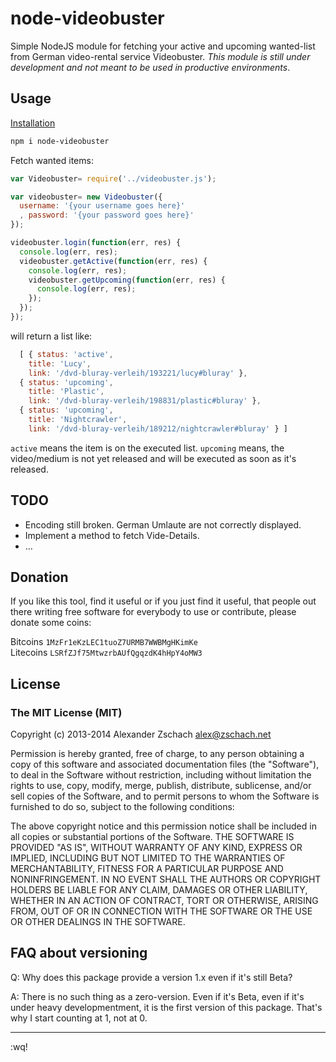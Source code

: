 # node-videobuster

Simple NodeJS module for fetching your active and upcoming wanted-list from German video-rental service Videobuster. *This module is still under development and not meant to be used in productive environments*.

## Usage

[Installation](https://www.npmjs.com/package/node-videobuster)

```bash
npm i node-videobuster
```

Fetch wanted items:

```javascript
var Videobuster= require('../videobuster.js');

var videobuster= new Videobuster({
  username: '{your username goes here}'
  , password: '{your password goes here}'
});

videobuster.login(function(err, res) {
  console.log(err, res);
  videobuster.getActive(function(err, res) {
    console.log(err, res);
    videobuster.getUpcoming(function(err, res) {
      console.log(err, res);
    });
  });
});
```

will return a list like:

```javascript
  [ { status: 'active',
    title: 'Lucy',
    link: '/dvd-bluray-verleih/193221/lucy#bluray' },
  { status: 'upcoming',
    title: 'Plastic',
    link: '/dvd-bluray-verleih/198831/plastic#bluray' },
  { status: 'upcoming',
    title: 'Nightcrawler',
    link: '/dvd-bluray-verleih/189212/nightcrawler#bluray' } ]
```

`active` means the item is on the executed list.  `upcoming` means, the
video/medium is not yet released and will be executed as soon as it's released.

## TODO

* Encoding still broken.  German Umlaute are not correctly displayed.
* Implement a method to fetch Vide-Details.
* …
 
## Donation

If you like this tool, find it useful or if you just find it useful, that people out there writing free software for everybody to use or contribute, please donate some coins:

Bitcoins `1MzFr1eKzLEC1tuoZ7URMB7WWBMgHKimKe`   
Litecoins `LSRfZJf75MtwzrbAUfQgqzdK4hHpY4oMW3`

## License

### The MIT License (MIT)

Copyright (c) 2013-2014 Alexander Zschach alex@zschach.net

Permission is hereby granted, free of charge, to any person obtaining a copy of this software and associated documentation files (the "Software"), to deal in the Software without restriction, including without limitation the rights to use, copy, modify, merge, publish, distribute, sublicense, and/or sell copies of the Software, and to permit persons to whom the Software is furnished to do so, subject to the following conditions:

The above copyright notice and this permission notice shall be included in all copies or substantial portions of the Software.
THE SOFTWARE IS PROVIDED "AS IS", WITHOUT WARRANTY OF ANY KIND, EXPRESS OR IMPLIED, INCLUDING BUT NOT LIMITED TO THE WARRANTIES OF MERCHANTABILITY, FITNESS FOR A PARTICULAR PURPOSE AND NONINFRINGEMENT. IN NO EVENT SHALL THE AUTHORS OR COPYRIGHT HOLDERS BE LIABLE FOR ANY CLAIM, DAMAGES OR OTHER LIABILITY, WHETHER IN AN ACTION OF CONTRACT, TORT OR OTHERWISE, ARISING FROM, OUT OF OR IN CONNECTION WITH THE SOFTWARE OR THE USE OR OTHER DEALINGS IN THE SOFTWARE.

## FAQ about versioning

Q: Why does this package provide a version 1.x even if it's still Beta?

A: There is no such thing as a zero-version.  Even if it's Beta, even if it's under heavy developmentment,
it is the first version of this package.  That's why I start counting at 1, not at 0.

---

:wq!
